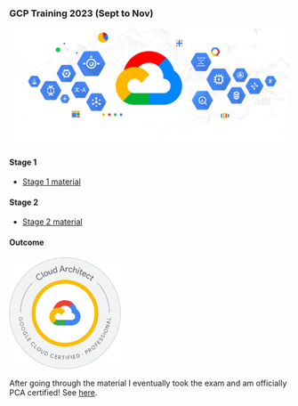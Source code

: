 ### GCP Training 2023 (Sept to Nov)

![GCP](./images/gcp.webp)

#### Stage 1
- [Stage 1 material](./stage-1/)

#### Stage 2

- [Stage 2 material](./stage-2/)

#### Outcome

<img src="https://raw.githubusercontent.com/minimice/about-me/main/logos/gcp-pca.png" width="200px" height="200px" title="gcp pca">

After going through the material I eventually took the exam and am officially PCA certified!  See [here](https://www.credly.com/badges/460ed391-b463-4144-8ab8-cf96a9e5221c/public_url).

